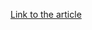 [Link to the article](https://www.securityweek.com/android-banking-trojan-toxicpanda-targets-europe/)
